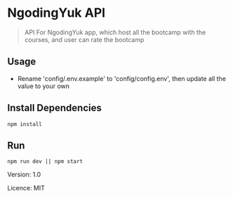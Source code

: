 # NgodingYuk API

> API For NgodingYuk app, which host all the bootcamp with the courses, and user can rate the bootcamp

## Usage

- Rename 'config/.env.example' to 'config/config.env', then update all the value to your own

## Install Dependencies

```
npm install
```

## Run

```
npm run dev || npm start
```

Version: 1.0

Licence: MIT
